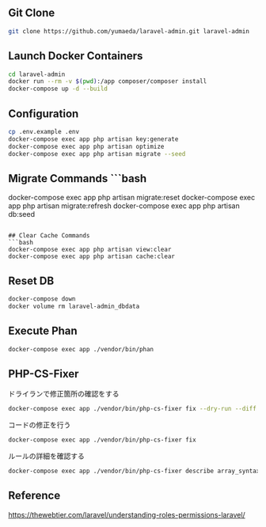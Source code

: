 ## Git Clone
```bash
git clone https://github.com/yumaeda/laravel-admin.git laravel-admin
```

## Launch Docker Containers
```bash
cd laravel-admin
docker run --rm -v $(pwd):/app composer/composer install
docker-compose up -d --build
```

## Configuration
```bash
cp .env.example .env
docker-compose exec app php artisan key:generate
docker-compose exec app php artisan optimize
docker-compose exec app php artisan migrate --seed
```
## Migrate Commands ```bash
docker-compose exec app php artisan migrate:reset
docker-compose exec app php artisan migrate:refresh
docker-compose exec app php artisan db:seed
```

## Clear Cache Commands
```bash
docker-compose exec app php artisan view:clear
docker-compose exec app php artisan cache:clear
```

## Reset DB
```bash
docker-compose down
docker volume rm laravel-admin_dbdata
```

## Execute Phan
```bash
docker-compose exec app ./vendor/bin/phan
```

## PHP-CS-Fixer
ドライランで修正箇所の確認をする
```bash
docker-compose exec app ./vendor/bin/php-cs-fixer fix --dry-run --diff --diff-format udiff ./app
```

コードの修正を行う
```bash
docker-compose exec app ./vendor/bin/php-cs-fixer fix
```

ルールの詳細を確認する
```bash
docker-compose exec app ./vendor/bin/php-cs-fixer describe array_syntax
```

## Reference
https://thewebtier.com/laravel/understanding-roles-permissions-laravel/
